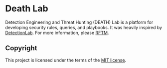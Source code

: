 # Death Lab
Detection Engineering and Threat Hunting (DEATH) Lab is a platform for developing security rules, queries, and playbooks. It was heavily inspired by [DetectionLab](https://github.com/clong/DetectionLab). For more information, please [RFTM](/wiki/README.md).

## Copyright
This project is licensed under the terms of the [MIT license](/LICENSE).
